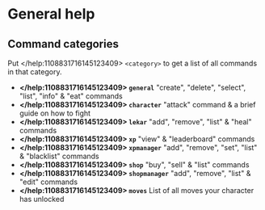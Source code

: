 # General help

## Command categories

Put </help:1108831716145123409> `<category>` to get a list of all commands in that category.

- **</help:1108831716145123409> `general`**
  "create", "delete", "select", "list", "info" & "eat" commands
- **</help:1108831716145123409> `character`**
  "attack" command & a brief guide on how to fight
- **</help:1108831716145123409> `lekar`**
  "add", "remove", "list" & "heal" commands
- **</help:1108831716145123409> `xp`**
  "view" & "leaderboard" commands
- **</help:1108831716145123409> `xpmanager`**
  "add", "remove", "set", "list" & "blacklist" commands
- **</help:1108831716145123409> `shop`**
  "buy", "sell" & "list" commands
- **</help:1108831716145123409> `shopmanager`**
  "add", "remove", "list" & "edit" commands
- **</help:1108831716145123409> `moves`**
  List of all moves your character has unlocked